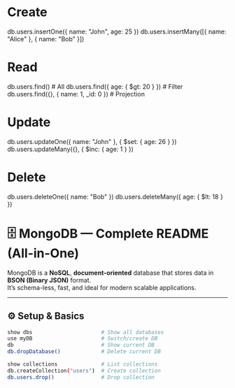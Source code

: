 # Create
db.users.insertOne({ name: "John", age: 25 })
db.users.insertMany([{ name: "Alice" }, { name: "Bob" }])

# Read
db.users.find()                         # All
db.users.find({ age: { $gt: 20 } })     # Filter
db.users.find({}, { name: 1, _id: 0 })  # Projection

# Update
db.users.updateOne({ name: "John" }, { $set: { age: 26 } })
db.users.updateMany({}, { $inc: { age: 1 } })

# Delete
db.users.deleteOne({ name: "Bob" })
db.users.deleteMany({ age: { $lt: 18 } })


# 🗄️ MongoDB — Complete README (All-in-One)

MongoDB is a **NoSQL**, **document-oriented** database that stores data in **BSON (Binary JSON)** format.  
It’s schema-less, fast, and ideal for modern scalable applications.

---

## ⚙️ Setup & Basics
```bash
show dbs                      # Show all databases
use myDB                      # Switch/create DB
db                            # Show current DB
db.dropDatabase()             # Delete current DB

show collections              # List collections
db.createCollection("users")  # Create collection
db.users.drop()               # Drop collection
